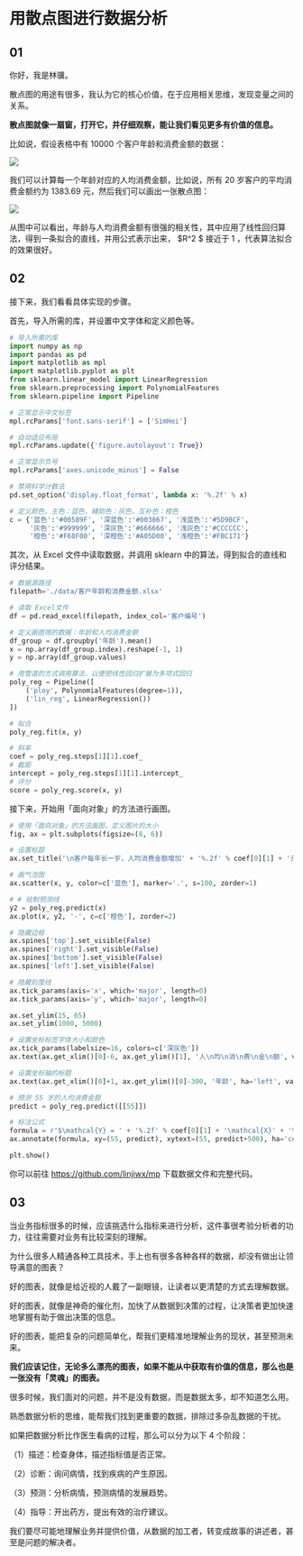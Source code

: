 #  用散点图进行数据分析

## 01

你好，我是林骥。

散点图的用途有很多，我认为它的核心价值，在于应用相关思维，发现变量之间的关系。

**散点图就像一扇窗，打开它，并仔细观察，能让我们看见更多有价值的信息。**

比如说，假设表格中有 10000 个客户年龄和消费金额的数据：

![ ](https://tva1.sinaimg.cn/large/007S8ZIlgy1gfqa8x1ga5j30eq0dmwfp.jpg)

我们可以计算每一个年龄对应的人均消费金额，比如说，所有 20 岁客户的平均消费金额约为 1383.69 元，然后我们可以画出一张散点图：

![ ](https://tva1.sinaimg.cn/large/007S8ZIlgy1gfq8n0p2l1j30wi0nstcb.jpg)

从图中可以看出，年龄与人均消费金额有很强的相关性，其中应用了线性回归算法，得到一条拟合的直线，并用公式表示出来， $R^2 $ 接近于 1 ，代表算法拟合的效果很好。

## 02

接下来，我们看看具体实现的步骤。

首先，导入所需的库，并设置中文字体和定义颜色等。

```python
# 导入所需的库
import numpy as np
import pandas as pd
import matplotlib as mpl
import matplotlib.pyplot as plt
from sklearn.linear_model import LinearRegression
from sklearn.preprocessing import PolynomialFeatures
from sklearn.pipeline import Pipeline

# 正常显示中文标签
mpl.rcParams['font.sans-serif'] = ['SimHei']

# 自动适应布局
mpl.rcParams.update({'figure.autolayout': True})

# 正常显示负号
mpl.rcParams['axes.unicode_minus'] = False

# 禁用科学计数法
pd.set_option('display.float_format', lambda x: '%.2f' % x) 

# 定义颜色，主色：蓝色，辅助色：灰色，互补色：橙色
c = {'蓝色':'#00589F', '深蓝色':'#003867', '浅蓝色':'#5D9BCF',
     '灰色':'#999999', '深灰色':'#666666', '浅灰色':'#CCCCCC',
     '橙色':'#F68F00', '深橙色':'#A05D00', '浅橙色':'#FBC171'}
```

其次，从 Excel 文件中读取数据，并调用 sklearn 中的算法，得到拟合的直线和评分结果。

```python
# 数据源路径
filepath='./data/客户年龄和消费金额.xlsx'

# 读取 Excel文件
df = pd.read_excel(filepath, index_col='客户编号')

# 定义画图用的数据：年龄和人均消费金额
df_group = df.groupby('年龄').mean()
x = np.array(df_group.index).reshape(-1, 1)
y = np.array(df_group.values)

# 用管道的方式调用算法，以便把线性回归扩展为多项式回归
poly_reg = Pipeline([
    ('ploy', PolynomialFeatures(degree=1)),
    ('lin_reg', LinearRegression())
])

# 拟合
poly_reg.fit(x, y)

# 斜率
coef = poly_reg.steps[1][1].coef_
# 截距
intercept = poly_reg.steps[1][1].intercept_
# 评分
score = poly_reg.score(x, y)
```

接下来，开始用「面向对象」的方法进行画图。

```python
# 使用「面向对象」的方法画图，定义图片的大小
fig, ax = plt.subplots(figsize=(8, 6))

# 设置标题
ax.set_title('\n客户每年长一岁，人均消费金额增加' + '%.2f' % coef[0][1] + '元\n', loc='left', size=26, color=c['深灰色'])

# 画气泡图
ax.scatter(x, y, color=c['蓝色'], marker='.', s=100, zorder=1)

# # 绘制预测线
y2 = poly_reg.predict(x)
ax.plot(x, y2, '-', c=c['橙色'], zorder=2)

# 隐藏边框
ax.spines['top'].set_visible(False)
ax.spines['right'].set_visible(False)
ax.spines['bottom'].set_visible(False)
ax.spines['left'].set_visible(False)

# 隐藏刻度线
ax.tick_params(axis='x', which='major', length=0)
ax.tick_params(axis='y', which='major', length=0)

ax.set_ylim(15, 65)
ax.set_ylim(1000, 5000)

# 设置坐标标签字体大小和颜色
ax.tick_params(labelsize=16, colors=c['深灰色'])
ax.text(ax.get_xlim()[0]-6, ax.get_ylim()[1], '人\n均\n消\n费\n金\n额', va='top', fontsize=16, color=c['深灰色'])

# 设置坐标轴的标题
ax.text(ax.get_xlim()[0]+1, ax.get_ylim()[0]-300, '年龄', ha='left', va='top', fontsize=16, color=c['深灰色'])

# 预测 55 岁的人均消费金额
predict = poly_reg.predict([[55]])

# 标注公式
formula = r'$\mathcal{Y} = ' + '%.2f' % coef[0][1] + '\mathcal{X}' + '%+.2f$' % intercept[0] + '\n' + r'$\mathcal{R}^2 = ' + '%.5f$' % score
ax.annotate(formula, xy=(55, predict), xytext=(55, predict+500), ha='center', fontsize=12, color=c['深灰色'], arrowprops=dict(arrowstyle='->', color=c['橙色']))

plt.show()
```

你可以前往 https://github.com/linjiwx/mp 下载数据文件和完整代码。



## 03

当业务指标很多的时候，应该挑选什么指标来进行分析，这件事很考验分析者的功力，往往需要对业务有比较深刻的理解。

为什么很多人精通各种工具技术，手上也有很多各种各样的数据，却没有做出让领导满意的图表？

好的图表，就像是给近视的人戴了一副眼镜，让读者以更清楚的方式去理解数据。

好的图表，就像是神奇的催化剂，加快了从数据到决策的过程，让决策者更加快速地掌握有助于做出决策的信息。

好的图表，能把复杂的问题简单化，帮我们更精准地理解业务的现状，甚至预测未来。

**我们应该记住，无论多么漂亮的图表，如果不能从中获取有价值的信息，那么也是一张没有「灵魂」的图表。**

很多时候，我们面对的问题，并不是没有数据，而是数据太多，却不知道怎么用。

熟悉数据分析的思维，能帮我们找到更重要的数据，排除过多杂乱数据的干扰。

如果把数据分析比作医生看病的过程，那么可以分为以下 4 个阶段：

（1）描述：检查身体，描述指标值是否正常。

（2）诊断：询问病情，找到疾病的产生原因。

（3）预测：分析病情，预测病情的发展趋势。

（4）指导：开出药方，提出有效的治疗建议。

我们要尽可能地理解业务并提供价值，从数据的加工者，转变成故事的讲述者，甚至是问题的解决者。
